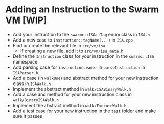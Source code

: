 # Adding an Instruction to the Swarm VM \[WIP\]

- Add your instruction to the `swarmc::ISA::Tag` enum class in `ISA.h`
- Add a new case to `Instruction::tagName(...)` in `ISA.cpp`
- Find or create the relevant file in `src/vm/isa`
  - If creating a new file, add it to `src/vm/isa_meta.h`
- Define the `Instruction` class for your instruction in the `swarmc::ISA` namespace
- Add parsing case for `instructionLeader` in `parseInstruction` in `ISAParser.h`
- Add a case (in `walkOne`) and abstract method for your new instruction class in `ISAWalk.h`
- Implement the abstract method in `walk/ISABinaryWalk.h`
- Add a case and method for your new instruction class in `walk/BinaryISAWalk.h`
- Implement the abstract method in `walk/ExecuteWalk.h`
- Add a test case for your new instruction in the `test` folder and make sure it passes
